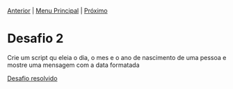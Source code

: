 [Anterior](Desafio1.md) | [Menu Principal](/README.md/) | [Próximo](Desafio3.md)  

# Desafio 2  

Crie um script qu eleia o dia, o mes e o ano de nascimento de uma pessoa e mostre uma mensagem com a data formatada  

[Desafio resolvido](/Exercicios-Python/Desafios/Desafio002.py)